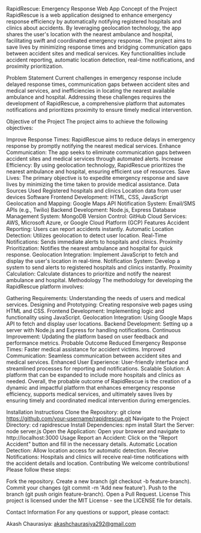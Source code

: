 RapidRescue: Emergency Response Web App
Concept of the Project
RapidRescue is a web application designed to enhance emergency response efficiency by automatically notifying registered hospitals and clinics about accidents. By leveraging geolocation technology, the app shares the user's location with the nearest ambulance and hospital, facilitating swift and coordinated emergency response. The project aims to save lives by minimizing response times and bridging communication gaps between accident sites and medical services. Key functionalities include accident reporting, automatic location detection, real-time notifications, and proximity prioritization.

Problem Statement
Current challenges in emergency response include delayed response times, communication gaps between accident sites and medical services, and inefficiencies in locating the nearest available ambulance and hospital. Addressing these challenges requires the development of RapidRescue, a comprehensive platform that automates notifications and prioritizes proximity to ensure timely medical intervention.

Objective of the Project
The project aims to achieve the following objectives:

Improve Response Times: RapidRescue aims to reduce delays in emergency response by promptly notifying the nearest medical services.
Enhance Communication: The app seeks to eliminate communication gaps between accident sites and medical services through automated alerts.
Increase Efficiency: By using geolocation technology, RapidRescue prioritizes the nearest ambulance and hospital, ensuring efficient use of resources.
Save Lives: The primary objective is to expedite emergency response and save lives by minimizing the time taken to provide medical assistance.
Data Sources Used
Registered hospitals and clinics
Location data from user devices
Software
Frontend Development: HTML, CSS, JavaScript
Geolocation and Mapping: Google Maps API
Notification System: Email/SMS APIs (e.g., Twilio)
Backend Development: Node.js, Express
Database Management System: MongoDB
Version Control: GitHub
Cloud Services: AWS, Microsoft Azure, or Google Cloud Platform (GCP)
Features
Accident Reporting: Users can report accidents instantly.
Automatic Location Detection: Utilizes geolocation to detect user location.
Real-Time Notifications: Sends immediate alerts to hospitals and clinics.
Proximity Prioritization: Notifies the nearest ambulance and hospital for quick response.
Geolocation Integration: Implement JavaScript to fetch and display the user's location in real-time.
Notification System: Develop a system to send alerts to registered hospitals and clinics instantly.
Proximity Calculation: Calculate distances to prioritize and notify the nearest ambulance and hospital.
Methodology
The methodology for developing the RapidRescue platform involves:

Gathering Requirements: Understanding the needs of users and medical services.
Designing and Prototyping: Creating responsive web pages using HTML and CSS.
Frontend Development: Implementing logic and functionality using JavaScript.
Geolocation Integration: Using Google Maps API to fetch and display user locations.
Backend Development: Setting up a server with Node.js and Express for handling notifications.
Continuous Improvement: Updating the platform based on user feedback and performance metrics.
Probable Outcome
Reduced Emergency Response Times: Faster medical assistance for accident victims.
Improved Communication: Seamless communication between accident sites and medical services.
Enhanced User Experience: User-friendly interface and streamlined processes for reporting and notifications.
Scalable Solution: A platform that can be expanded to include more hospitals and clinics as needed.
Overall, the probable outcome of RapidRescue is the creation of a dynamic and impactful platform that enhances emergency response efficiency, supports medical services, and ultimately saves lives by ensuring timely and coordinated medical intervention during emergencies.

Installation Instructions
Clone the Repository: git clone https://github.com/your-username/rapidrescue.git
Navigate to the Project Directory: cd rapidrescue
Install Dependencies: npm install
Start the Server: node server.js
Open the Application: Open your browser and navigate to http://localhost:3000
Usage
Report an Accident: Click on the "Report Accident" button and fill in the necessary details.
Automatic Location Detection: Allow location access for automatic detection.
Receive Notifications: Hospitals and clinics will receive real-time notifications with the accident details and location.
Contributing
We welcome contributions! Please follow these steps:

Fork the repository.
Create a new branch (git checkout -b feature-branch).
Commit your changes (git commit -m 'Add new feature').
Push to the branch (git push origin feature-branch).
Open a Pull Request.
License
This project is licensed under the MIT License - see the LICENSE file for details.

Contact Information
For any questions or support, please contact:

Akash Chaurasiya: akashchaurasiya292@gmail.com
